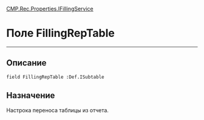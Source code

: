 ﻿---
Link: CMP.Rec.Properties.IFillingService.@FillingRepTable
---

<!---  Навигация
[Имя проекта](#) :
-->
[CMP.Rec.Properties.IFillingService](Default)

# Поле FillingRepTable
---

## Описание

    field FillingRepTable :Def.ISubtable

<!--
## Аргументы{#Args}

### Аргумент1

Описание аргумента 1
-->

## Назначение

Настрока переноса таблицы из отчета.

<!--
## Пример

    FillingRepTable...
-->

